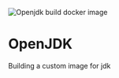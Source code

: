 
![Openjdk build docker image](https://github.com/oceanebelle/docker/workflows/Openjdk%20build%20docker%20image/badge.svg?branch=master&event=push)


# OpenJDK
Building a custom image for jdk
